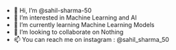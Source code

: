 - 👋 Hi, I’m @sahil-sharma-50
- 👀 I’m interested in Machine Learning and AI
- 🌱 I’m currently learning Machine Learning Models
- 💞️ I’m looking to collaborate on Nothing
- 📫 You can reach me on instagram : @sahil_sharma_50

<!---
sahil-sharma-50/sahil-sharma-50 is a ✨ special ✨ repository because its `README.md` (this file) appears on your GitHub profile.
You can click the Preview link to take a look at your changes.
--->
